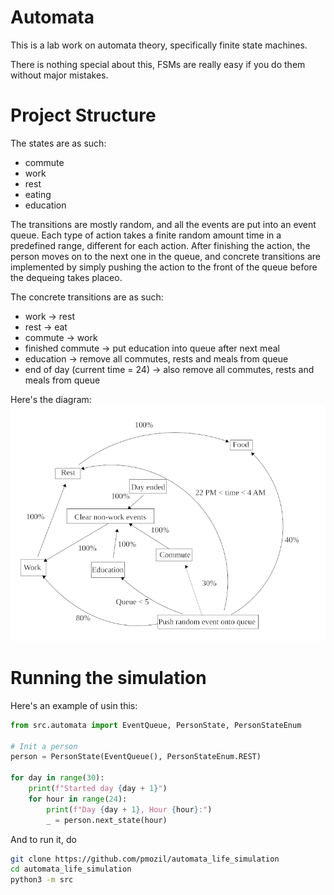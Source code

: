 # Automata

This is a lab work on automata theory, specifically finite state machines.

There is nothing special about this, FSMs are really easy if you do them without major mistakes.


# Project Structure

The states are as such:
- commute
- work
- rest
- eating
- education


The transitions are mostly random, and all the events are put into an event queue.
Each type of action takes a finite random amount time in a predefined range, different for each action.
After finishing the action, the person moves on to the next one in the queue, and concrete transitions
are implemented by simply pushing the action to the front of the queue before the dequeing takes placeo.


The concrete transitions are as such:
- work -> rest
- rest -> eat
- commute -> work
- finished commute -> put education into queue after next meal
- education -> remove all commutes, rests and meals from queue
- end of day (current time = 24) -> also remove all commutes, rests and meals from queue

Here's the diagram:
![](diagram.png)


# Running the simulation
Here's an example of usin this:
```python
from src.automata import EventQueue, PersonState, PersonStateEnum

# Init a person
person = PersonState(EventQueue(), PersonStateEnum.REST)

for day in range(30):
    print(f"Started day {day + 1}")
    for hour in range(24):
        print(f"Day {day + 1}, Hour {hour}:")
        _ = person.next_state(hour)
```

And to run it, do
```bash
git clone https://github.com/pmozil/automata_life_simulation
cd automata_life_simulation
python3 -m src
```
